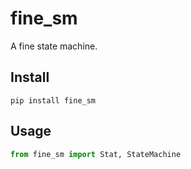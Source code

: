 # fine_sm
A fine state machine.

## Install

`pip install fine_sm`

## Usage

```python
from fine_sm import Stat, StateMachine
```
